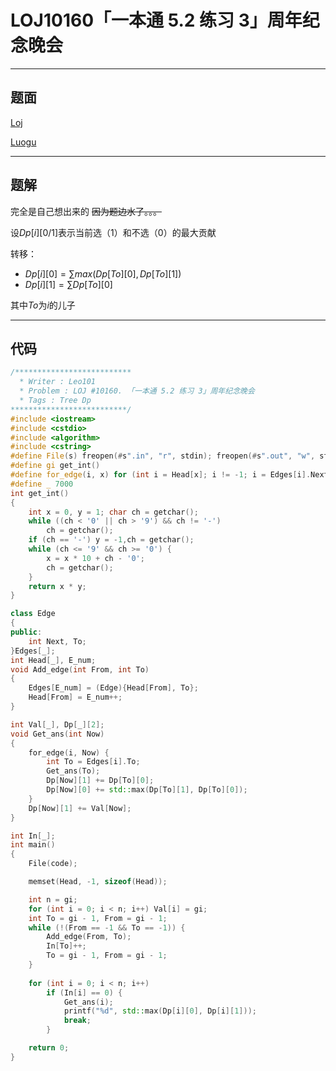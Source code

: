 # LOJ10160「一本通 5.2 练习 3」周年纪念晚会

---

## 题面

[Loj](https://loj.ac/problem/10160)

[Luogu](https://www.luogu.org/problemnew/show/P1352)

---

## 题解

完全是自己想出来的 ~~因为题边水了。。。~~

设$Dp[i][0/1]$表示当前选（$1$）和不选（$0$）的最大贡献

转移：

- $Dp[i][0] = \sum{max(Dp[To][0], Dp[To][1])}$
- $Dp[i][1] = \sum{Dp[To][0]}$

其中$To$为$i$的儿子

---

## 代码

```c++
/**************************
  * Writer : Leo101
  * Problem : LOJ #10160. 「一本通 5.2 练习 3」周年纪念晚会
  * Tags : Tree Dp
**************************/
#include <iostream>
#include <cstdio>
#include <algorithm>
#include <cstring>
#define File(s) freopen(#s".in", "r", stdin); freopen(#s".out", "w", stdout)
#define gi get_int()
#define for_edge(i, x) for (int i = Head[x]; i != -1; i = Edges[i].Next)
#define _ 7000
int get_int()
{
	int x = 0, y = 1; char ch = getchar();
	while ((ch < '0' || ch > '9') && ch != '-')
		ch = getchar();
	if (ch == '-') y = -1,ch = getchar();
	while (ch <= '9' && ch >= '0') {
		x = x * 10 + ch - '0';
		ch = getchar();
	}
	return x * y;
}

class Edge
{
public:
	int Next, To;
}Edges[_];
int Head[_], E_num;
void Add_edge(int From, int To)
{
	Edges[E_num] = (Edge){Head[From], To};
	Head[From] = E_num++;
}

int Val[_], Dp[_][2];
void Get_ans(int Now)
{
	for_edge(i, Now) {
		int To = Edges[i].To;
		Get_ans(To);
		Dp[Now][1] += Dp[To][0];
		Dp[Now][0] += std::max(Dp[To][1], Dp[To][0]);
	}
	Dp[Now][1] += Val[Now];
}

int In[_];
int main()
{
	File(code);

	memset(Head, -1, sizeof(Head));

	int n = gi;
	for (int i = 0; i < n; i++) Val[i] = gi;
	int To = gi - 1, From = gi - 1;
	while (!(From == -1 && To == -1)) {
		Add_edge(From, To);
		In[To]++;
		To = gi - 1, From = gi - 1;
	}
	
	for (int i = 0; i < n; i++)
		if (In[i] == 0) {
			Get_ans(i);
			printf("%d", std::max(Dp[i][0], Dp[i][1]));
			break;
		}

	return 0;
}
```